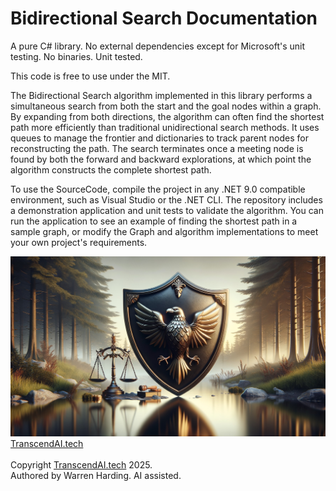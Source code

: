 
# Bidirectional Search Documentation

A pure C# library. No external dependencies except for Microsoft's unit testing. No binaries. Unit tested.

This code is free to use under the MIT.

The Bidirectional Search algorithm implemented in this library performs a simultaneous search from both the start and the goal nodes within a graph. By expanding from both directions, the algorithm can often find the shortest path more efficiently than traditional unidirectional search methods. It uses queues to manage the frontier and dictionaries to track parent nodes for reconstructing the path. The search terminates once a meeting node is found by both the forward and backward explorations, at which point the algorithm constructs the complete shortest path.

To use the SourceCode, compile the project in any .NET 9.0 compatible environment, such as Visual Studio or the .NET CLI. The repository includes a demonstration application and unit tests to validate the algorithm. You can run the application to see an example of finding the shortest path in a sample graph, or modify the Graph and algorithm implementations to meet your own project's requirements.

![AI Image](aiimage.jpg)
[TranscendAI.tech](https://TranscendAI.tech)<br>
<br>
Copyright [TranscendAI.tech](https://TranscendAI.tech) 2025.</br>
Authored by Warren Harding. AI assisted.</br>
  